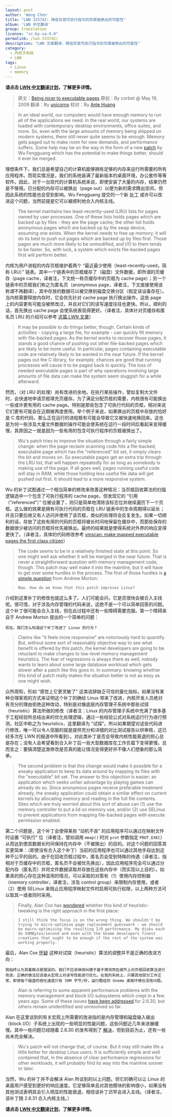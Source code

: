 ```yaml
---
layout: post
author: 'Wang Chen'
title: "LWN 333742: 降低存放可执行指令的页框被换出的可能性"
album: 'LWN 中文翻译'
group: translation
license: "cc-by-sa-4.0"
permalink: /lwn-333742/
description: "LWN 文章翻译，降低存放可执行指令的页框被换出的可能性"
category:
  - 内存子系统
  - LWN
tags:
  - Linux
  - memory
---
```


**请点击 [LWN 中文翻译计划](/lwn)，了解更多详情。**

> 原文：[Being nicer to executable pages](https://lwn.net/Articles/333742/)
> 原创：By corbet @ May 19, 2009
> 翻译：By [unicornx](https://github.com/unicornx)
> 校对：By [Anle Huang](https://github.com/hal0936)

> In an ideal world, our computers would have enough memory to run all of the applications we need. In the real world, our systems are loaded with contemporary desktop environments, office suites, and more. So, even with the large amounts of memory being shipped on modern systems, there still never quite seems to be enough. Memory gets paged out to make room for new demands, and performance suffers. Some help may be on the way in the form of a new [patch](http://lwn.net/Articles/333489/) by Wu Fengguang which has the potential to make things better, should it ever be merged.

理想条件下，我们总是希望自己的计算机能够拥有足够的内存来运行所需要的所有应用程序。而现实情况是，我们的系统装满了最新版本的桌面环境，办公套件等等软件。因此，对于一台现代的计算机系统来说，即使安装了大量的内存，结果仍然是不够用。已分配的内存可以被换出（page out）以便为新的需求腾出空间，但因此系统的性能也会受到影响。Wu Fengguang 提交的一个新 [补丁](http://lwn.net/Articles/333489/) 或许可以改进这个问题，当然前提是它可以被顺利地合入内核主线。

> The kernel maintains two least-recently-used (LRU) lists for pages owned by user processes. One of these lists holds pages which are backed up by files - they are the page cache; the other list holds anonymous pages which are backed up by the swap device, assuming one exists. When the kernel needs to free up memory, it will do its best to push out pages which are backed up by files first. Those pages are much more likely to be unmodified, and I/O to them tends to be faster. So, with luck, a system which evicts file-backed pages first will perform better.

内核为用户进程的内存页框维护着两个 “最近最少使用（least-recently-used，简称 LRU）” 链表。其中一个链表中的页框缓存了（磁盘）文件数据，即所谓的页缓存（page cache，译者注，下文统一称页缓存中的页框为 cache page）；另一个链表中的页框我们称之为匿名页（anonymous page，译者注，下文直接使用该称谓不再翻译），其中存放的数据可以被交换到磁盘交换分区（假定该设备存在）。当内核需要释放内存时，它会优先针对 cache page 执行换出操作。这些 page 上的内容更有可能没被修改过，并且对它们的读写速度往往也更快。所以，顺利的话，首先换出 cache page 会使系统表现得更好。（译者注，具体针对页缓存和匿名页 LRU 的介绍可以参考 [这篇 LWN 文章](/lwn-286472/)）

> It may be possible to do things better, though. Certain kinds of activities - copying a large file, for example - can quickly fill memory with file-backed pages. As the kernel works to recover those pages, it stands a good chance of pushing out other file-backed pages which are likely to be more useful. In particular, pages containing executable code are relatively likely to be wanted in the near future. If the kernel pages out the C library, for example, chances are good that running processes will cause it to be paged back in quickly. The loss of needed executable pages is part of why operations involving large amounts of file data can make the system seem sluggish for a while afterward.

然而，（对 LRU 的处理）尚有改进的余地。在执行某些操作，譬如复制大文件时，会快速地申请页框填充页缓存。为了满足分配页框的需要，内核很有可能换出一些或许更有用的 cache page。特别是那些包含了可执行代码的页框，相对来说它们更有可能会在近期被再度使用。举个例子来说，如果换出的页框中存放的恰好是 C 库的代码，那么正在运行的进程极有可能会导致它又被快速地换回来。这也是为何一些涉及大量文件数据的操作可能会使系统在运行一段时间后看起来变得缓慢，其原因之一就是因为一些有用的包含可执行程序的页框被换出了。

> Wu's patch tries to improve the situation through a fairly simple change: when the page reclaim scanning code hits a file-backed, executable page which has the "referenced" bit set, it simply clears the bit and moves on. So executable pages get an extra trip through the LRU list; that will happen repeatedly for as long as somebody is making use of the page. If all goes well, pages running useful code will stay in RAM, while those holding less useful file data will get pushed out first. It should lead to a more responsive system.

Wu 的补丁试图通过一个相当简单的修改来改善这种情况：当页框回收算法的扫描逻辑选中一个包含了可执行程序的 cache page，但发现它的 “引用（“referenced”）” 位被设置了，则只是简单地清除该标志位并继续遍历下一个页框。这么做的效果是拥有可执行代码的页框在 LRU 链表中的生命周期得以延长；并且只要后继又有人访问并使用了该页框，类似的处理将会反复发生。如果一切顺利的话，存放了这些有用的代码的页框将被长时间地保留在缓存中，而那些保存的数据很少被访问的页框将优先被换出。最终的结果就是使得系统对外界的响应变得更快了。（译者注，具体的代码修改参考 [vmscan: make mapped executable pages the first class citizen](https://git.kernel.org/pub/scm/linux/kernel/git/torvalds/linux.git/commit/?id=8cab4754d24a0f2e05920170c845bd84472814c6)）

> The code seems to be in a relatively finished state at this point. So one might well ask whether it will be merged in the near future. That is never a straightforward question with memory management code, though. This patch may well make it into the mainline, but it will have to get over some hurdles in the process. The first of those hurdles is [a simple question](https://lwn.net/Articles/333753/) from Andrew Morton:

>     Now. How do we know that this patch improves Linux?

介绍到这里补丁的修改也就这么多了。人们可能会问，它是否很快会被合入主线呢。很可惜，对于涉及内存管理的代码来说，这绝不是一个可以简单回答的问题。这个补丁很可能会合入主线，但在此过程中还有一些障碍需要克服。第一个障碍来自于 Andrew Morton 提出的一个简单的问题：

    现在。我们怎么知道这个补丁改进了 Linux 的行为？

> Claims like "it feels more responsive" are notoriously hard to quantify. But, without some sort of reasonably objective way to see what benefit is offered by this patch, the kernel developers are going to be reluctant to make changes to low-level memory management heuristics. The fear of regressions is always there as well; nobody wants to learn about some large database workload which gets slower after a patch like this goes in. In summary: knowing whether this kind of patch really makes the situation better is not as easy as one might wish.

众所周知，形如 “感觉上它更灵敏了” 这类说辞缺乏可信的量化指标。如果没有某种合理客观的方式来证明这个补丁的确给 Linux 带来了改进，内核开发人员绝对有充分的理由拒绝这种改动，特别是对像底层内存管理子系统中那些试探（heuristic）算法所做的修改（译者注：Linux 的内存管理子系统中充满了很多基于工程经验所总结出来的优化处理逻辑，通过一些经验公式对系统运行行为进行预测，社区中称之为 heuristics，这里翻译为 “试探”。所以如果期望对这些代码进行修改，唯一可以令人信服的就是提供充分和详细的对比测试报告以供审核，这已经多次在 LWN 的报道中所看到）。对此类补丁是否会导致内核性能衰退的担心总是存在；没有人会希望看到合入补丁后一些大型数据库在工作负载下变得更慢。总而言之：要搞清楚这类修改是否真的能让情况变得更好并不像人们想象的那么简单。

> The second problem is that this change would make it possible for a sneaky application to keep its data around by mapping its files with the "executable" bit set. The answer to this objection is easier: an application which seeks unfair advantage by playing games can already do so. Since anonymous pages receive preferable treatment already, the sneaky application could obtain a similar effect on current kernels by allocating memory and reading in the full file contents. Sites which are truly worried about this sort of abuse can (1) use the memory controller to put a lid on memory use, and/or (2) use SELinux to prevent applications from mapping file-backed pages with execute permission enabled.

第二个问题是，这个补丁会使得某些 “动机不良” 的应用程序可以通过在映射文件时设置 “可执行” 位（译者注，譬如调用 `mmap()` 时对 `prot` 参数指定 `PROT_EXEC`）从而达到使其数据长时间保持在内存中（不被换出）的目的。对这个问题的回答其实更简单：（即使没有合入这个补丁）当前的应用程序也可以通过其他手段达到这种不公平的目的。由于在回收页框过程中，匿名页会受到特殊的待遇（译者注，指相对于页缓存中的页框，匿名页不会被优先换出），因此应用程序完全可以通过分配内存（匿名页）并将文件数据读取并存放在这些内存中（而实现以上目的）。如果真的担心存在这种滥用的情况，可以采取的对策有（1）使用内存控制器（memory controller，译者注，涉及 control group）来限制内存使用，或者（2）使用 SELinux 来阻止应用程序映射文件时启用可执行权限，以上两种方法可以取其一或者同时采用。

> Finally, Alan Cox has [wondered](https://lwn.net/Articles/333758/) whether this kind of heuristic-tweaking is the right approach in the first place:

>     I still think the focus is on the wrong thing. We shouldn't be trying to micro-optimise page replacement guesswork - we should be macro-optimising the resulting I/O performance. My disks each do 50MBytes/second and even with the Gnome developers finest creations that ought to be enough if the rest of the system was working properly.

最后，Alan Cox [怀疑](https://lwn.net/Articles/333758/) 这种对试探（heuristic）算法的调整并不是正确的改进方向：

    我始终认为其着眼点是错误的。我们不应该继续纠缠于基于猜测而在细节上对页框回收算法进行改进，正确的做法应该是从宏观上对读写性能进行优化。在我的系统上，只要其他部分工作正常，即使每个磁盘的吞吐速度只有 50M 字节/秒，运行酷炫的 Gnome 桌面环境也没啥问题。

> Alan is referring to some apparent performance problems with the memory management and block I/O subsystems which crept in a few years ago. Some of these issues [have been addressed](http://lwn.net/Articles/328363/) for 2.6.30, but others remain unidentified and unresolved so far.

Alan 在这里谈到的有关宏观上所需要的改进指的是内存管理和磁盘输入输出（block I/O）子系统上出现的一些明显的性能问题，这些问题近几年来进展缓慢。其中一些问题已经随着 2.6.30 的发布得到了 [解决](http://lwn.net/Articles/328363/)，但到目前为止，还有一些尚未完全解决。

> Wu's patch will not change that, of course. But it may still make life a little better for desktop Linux users. It is sufficiently simple and well contained that, in the absence of clear performance regressions for other workloads, it will probably find its way into the mainline sooner or later.

当然，Wu 的补丁并不会解决 Alan 所谈到的以上问题。但它的确可以让 Linux 的桌面用户感受到更好的响应速度。它足够简单且对其他模块的影响很小，如果没有其他测试表明其会引入明显的性能衰退，相信该补丁迟早会进入主线。（译者注，该补丁随 2.6.31 合入内核主线。）

**请点击 [LWN 中文翻译计划](/lwn)，了解更多详情。**

